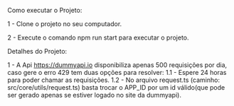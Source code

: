 Como executar o Projeto:

1 - Clone o projeto no seu computador.

2 - Execute o comando npm run start para executar o projeto.

Detalhes do Projeto:

1 - A Api https://dummyapi.io disponibiliza apenas 500 requisições por dia, caso gere o erro 429 tem duas opções para resolver:
  1.1 - Espere 24 horas para poder chamar as requisições.
  1.2 - No arquivo request.ts (caminho: src/core/utils/request.ts) basta trocar o APP_ID por um id válido(que pode ser gerado apenas se estiver logado no site da dummyapi).
  
